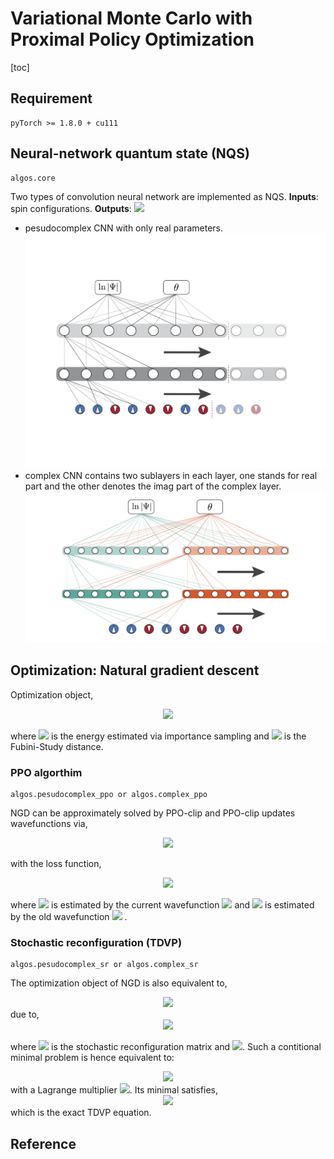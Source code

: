 # Variational Monte Carlo with Proximal Policy Optimization
[toc]

## Requirement
    pyTorch >= 1.8.0 + cu111 

## Neural-network quantum state (NQS)
    algos.core
Two types of convolution neural network are implemented as NQS.
**Inputs**: spin configurations.
**Outputs**: <img src="http://latex.codecogs.com/gif.latex?\log{|\Psi|~{\rm and}~\theta}">

* pesudocomplex CNN with only real parameters.
![avatar](pesudo-complex-CNN.png)
* complex CNN contains two sublayers in each layer, one stands for real part and the other denotes the imag part of the complex layer.
![avatar](complex-CNN.png)

## Optimization: Natural gradient descent
Optimization object,

<div align=center><img src="http://latex.codecogs.com/gif.latex?{\rm minimize}_{w} E_{w}(\Psi(s;w))~~~{\rm s.t.} D^2_{FS}(\Psi_{\rm old}(s;w_{\rm old}), \Psi(s;w)) \leq \delta."/></div>

where <img src="http://latex.codecogs.com/gif.latex?E_w"> is the energy estimated via importance sampling and <img src="http://latex.codecogs.com/gif.latex?D_{FS}"> is the Fubini-Study distance.

### PPO algorthim
    algos.pesudocomplex_ppo or algos.complex_ppo
NGD can be approximately solved by PPO-clip and PPO-clip updates wavefunctions via,

<div align=center><img src="http://latex.codecogs.com/gif.latex?w_{k+1} = {\rm argmin}_{w} \mathbb{E} [L(w_{k}, w)]"></div>

with the loss function,
<div align=center><img src="http://latex.codecogs.com/gif.latex?L(w_k,w) = \max\Big(\frac{|\Psi_w|^2}{|\Psi_{w_{k}}|^2}E_{w~{\rm or}~w_{k}}, {\rm clip}\Big( \frac{|\Psi_w|^2}{|\Psi_{w_{k}}|^2}, 1-\epsilon, 1+\epsilon \Big)E_{w~{\rm or}~w_{k}} \Big),"></div>

where <img src="http://latex.codecogs.com/gif.latex?E_w">  is estimated by the current wavefunction <img src="http://latex.codecogs.com/gif.latex?\Psi_w">  and <img src="http://latex.codecogs.com/gif.latex?E_{w_k}">  is estimated by the old wavefunction <img src="http://latex.codecogs.com/gif.latex?\Psi_{w_k}"> .


### Stochastic reconfiguration (TDVP)
    algos.pesudocomplex_sr or algos.complex_sr
The optimization object of NGD is also equivalent to,
<div align=center><img src="http://latex.codecogs.com/gif.latex?{\rm minimize}_{\Delta w} \big\{ E_w + \nabla_wE_w\Delta w \big\}~~{\rm s.t.}~~\frac{1}{2}\Delta w^{\dagger}{\bf S}\Delta \omega < \delta,"></div>
due to,
<div align=center><img src="http://latex.codecogs.com/gif.latex?D^2_{FS} \approx \sum_{ij}dw_i^*dw_j[\langle \mathcal{O}_i^*\mathcal{O}_j \rangle - \langle \mathcal{O}_i^* \rangle \langle \mathcal{O}_j \rangle],"></div>

where <img src="http://latex.codecogs.com/gif.latex?S_{ij} = [\langle \mathcal{O}_i^*\mathcal{O}_j \rangle - \langle \mathcal{O}_i^* \rangle \langle \mathcal{O}_j \rangle]"> is the stochastic reconfiguration matrix and <img src="http://latex.codecogs.com/gif.latex?\mathcal{O}_i = \partial_w\log\Psi">.
Such a contitional minimal problem is hence equivalent to:
<div align=center><img src="http://latex.codecogs.com/gif.latex?{\rm minimize}_{\Delta w} \{ E_w + \nabla_wE_w + \lambda(\frac{1}{2}\Delta w^{\dagger}{\bf S}\Delta w - \epsilon)\},"></div>
with a Lagrange multiplier <img src="http://latex.codecogs.com/gif.latex?\lambda">. Its minimal satisfies,

<div align=center><img src="http://latex.codecogs.com/gif.latex?{\bf S}\Delta w = -\alpha\nabla_wE_w,"></div>
which is the exact TDVP equation.


## Reference
